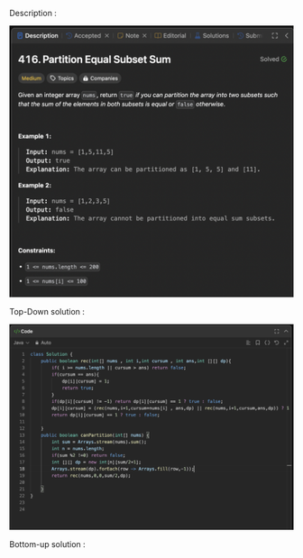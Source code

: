Description :

![alt text](image.png)

Top-Down solution :

![alt text](image-1.png)

Bottom-up solution :

